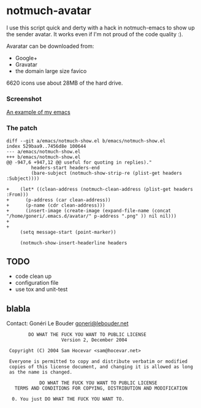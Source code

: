 # notmuch-avatar

I use this script quick and derty with a hack in notmuch-emacs to show up the sender
avatar. It works even if I'm not proud of the code quality :).

Avaratar can be downloaded from:

* Google+
* Gravatar
* the domain large size favico

6620 icons use about 28MB of the hard drive.

### Screenshot

[An example of my emacs](notmuch.png)

### The patch

    diff --git a/emacs/notmuch-show.el b/emacs/notmuch-show.el
    index 529baa9..7456d8e 100644
    --- a/emacs/notmuch-show.el
    +++ b/emacs/notmuch-show.el
    @@ -947,6 +947,12 @@ useful for quoting in replies)."
             headers-start headers-end
             (bare-subject (notmuch-show-strip-re (plist-get headers :Subject))))
     
    +    (let* ((clean-address (notmuch-clean-address (plist-get headers :From)))
    +      (p-address (car clean-address))
    +      (p-name (cdr clean-address)))
    +      (insert-image (create-image (expand-file-name (concat "/home/goneri/.emacs.d/avatar/" p-address ".png" )) nil nil)))
    +
    +
         (setq message-start (point-marker))
     
         (notmuch-show-insert-headerline headers

## TODO

* code clean up
* configuration file
* use tox and unit-test

## blabla

Contact: Gonéri Le Bouder <goneri@lebouder.net>


            DO WHAT THE FUCK YOU WANT TO PUBLIC LICENSE
                        Version 2, December 2004
    
     Copyright (C) 2004 Sam Hocevar <sam@hocevar.net>
    
     Everyone is permitted to copy and distribute verbatim or modified
     copies of this license document, and changing it is allowed as long
     as the name is changed.
    
                DO WHAT THE FUCK YOU WANT TO PUBLIC LICENSE
       TERMS AND CONDITIONS FOR COPYING, DISTRIBUTION AND MODIFICATION
    
      0. You just DO WHAT THE FUCK YOU WANT TO.
